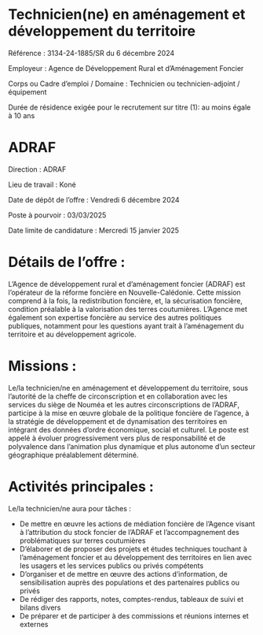 # Technicien(ne) en aménagement et développement du territoire

Référence : 3134-24-1885/SR du 6 décembre 2024

Employeur : Agence de Développement Rural et d’Aménagement Foncier

Corps ou Cadre d’emploi / Domaine : Technicien ou technicien-adjoint / équipement

Durée de résidence exigée pour le recrutement sur titre (1): au moins égale à 10 ans

# ADRAF

Direction : ADRAF

Lieu de travail : Koné

Date de dépôt de l’offre : Vendredi 6 décembre 2024

Poste à pourvoir : 03/03/2025

Date limite de candidature : Mercredi 15 janvier 2025

# Détails de l’offre :

L’Agence de développement rural et d’aménagement foncier (ADRAF) est l’opérateur de la réforme foncière en Nouvelle-Calédonie. Cette mission comprend à la fois, la redistribution foncière, et, la sécurisation foncière, condition préalable à la valorisation des terres coutumières. L’Agence met également son expertise foncière au service des autres politiques publiques, notamment pour les questions ayant trait à l’aménagement du territoire et au développement agricole.

# Missions :

Le/la technicien/ne en aménagement et développement du territoire, sous l’autorité de la cheffe de circonscription et en collaboration avec les services du siège de Nouméa et les autres circonscriptions de l’ADRAF, participe à la mise en œuvre globale de la politique foncière de l’agence, à la stratégie de développement et de dynamisation des territoires en intégrant des données d’ordre économique, social et culturel. Le poste est appelé à évoluer progressivement vers plus de responsabilité et de polyvalence dans l’animation plus dynamique et plus autonome d’un secteur géographique préalablement déterminé.

# Activités principales :

Le/la technicien/ne aura pour tâches :

- De mettre en œuvre les actions de médiation foncière de l’Agence visant à l’attribution du stock foncier de l’ADRAF et l’accompagnement des problématiques sur terres coutumières
- D’élaborer et de proposer des projets et études techniques touchant à l’aménagement foncier et au développement des territoires en lien avec les usagers et les services publics ou privés compétents
- D’organiser et de mettre en œuvre des actions d’information, de sensibilisation auprès des populations et des partenaires publics ou privés
- De rédiger des rapports, notes, comptes-rendus, tableaux de suivi et bilans divers
- De préparer et de participer à des commissions et réunions internes et externes
